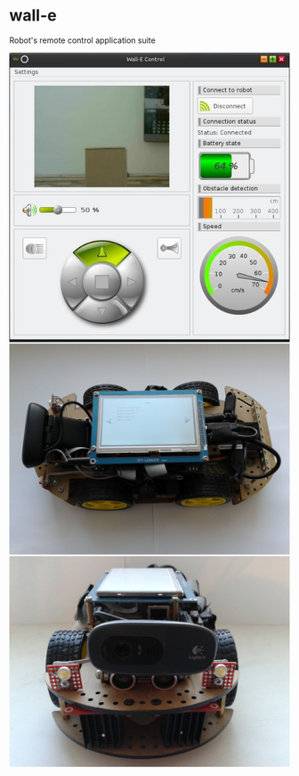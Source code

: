# wall-e
Robot's remote control application suite

<img src="presentation/wall_e_remote_app.jpg" width="608">

<img src="presentation/at91sam9g45_platform_robot_side.jpg" width="608">

<img src="presentation/at91sam9g45_platform_robot_front.jpg" width="608">
